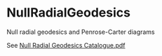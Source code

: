 # NullRadialGeodesics

Null radial geodesics and Penrose-Carter diagrams

See [Null Radial Geodesics Catalogue.pdf](
https://docs.google.com/viewer?url=https://github.com/mekeetsa/NullRadialGeodesics/raw/master/Null%20Radial%20Geodesics%20Catalogue.pdf)
